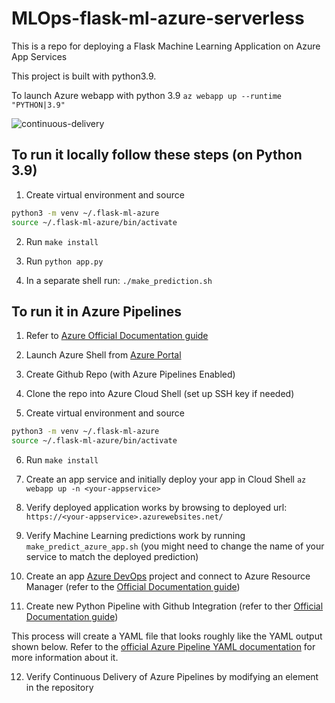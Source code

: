 # MLOps-flask-ml-azure-serverless
This is a repo for deploying a Flask Machine Learning Application on Azure App Services


This project is built with python3.9.

To launch Azure webapp with python 3.9
```az webapp up --runtime "PYTHON|3.9"```


![continuous-delivery](https://user-images.githubusercontent.com/58792/85061538-f7352780-b174-11ea-8001-b0561c5bad73.jpg)



## To run it locally follow these steps (on Python 3.9)

1.  Create virtual environment and source

```bash
python3 -m venv ~/.flask-ml-azure
source ~/.flask-ml-azure/bin/activate
```

2.  Run `make install`

3.  Run `python app.py`

4.  In a separate shell run: `./make_prediction.sh`

## To run it in Azure Pipelines

1.  Refer to [Azure Official Documentation guide](https://docs.microsoft.com/en-us/azure/devops/pipelines/ecosystems/python-webapp?view=azure-devops)

2. Launch Azure Shell from [Azure Portal](https://portal.azure.com/#home) 

3.  Create Github Repo (with Azure Pipelines Enabled)

4. Clone the repo into Azure Cloud Shell (set up SSH key if needed)

5.  Create virtual environment and source

```bash
python3 -m venv ~/.flask-ml-azure
source ~/.flask-ml-azure/bin/activate
```

6.  Run `make install`

7.  Create an app service and initially deploy your app in Cloud Shell `az webapp up -n <your-appservice>`

8. Verify deployed application works by browsing to deployed url: `https://<your-appservice>.azurewebsites.net/`

9.  Verify Machine Learning predictions work by running `make_predict_azure_app.sh` (you might need to change the name of your service to match the deployed prediction)

10. Create an app [Azure DevOps](https://dev.azure.com/christelleren) project and connect to Azure Resource Manager (refer to the [Official Documentation guide](https://docs.microsoft.com/en-us/azure/devops/pipelines/ecosystems/python-webapp?view=azure-devops))

11. Create new Python Pipeline with Github Integration (refer to ther [Official Documentation guide](https://learn.microsoft.com/en-us/azure/devops/pipelines/ecosystems/python-webapp?view=azure-devops#create-a-python-specific-pipeline-to-deploy-to-app-service))

This process will create a YAML file that looks roughly like the YAML output shown below.  Refer to the [official Azure Pipeline YAML documentation](https://docs.microsoft.com/en-us/azure/devops/pipelines/ecosystems/python-webapp?view=azure-devops#yaml-pipeline-explained) for more information about it.

12. Verify Continuous Delivery of Azure Pipelines by modifying an element in the repository
